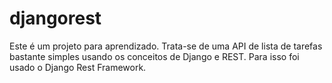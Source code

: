 # djangorest
Este é um projeto para aprendizado. Trata-se de uma API de lista de tarefas bastante simples usando os conceitos de Django e REST.
Para isso foi usado o Django Rest Framework.


